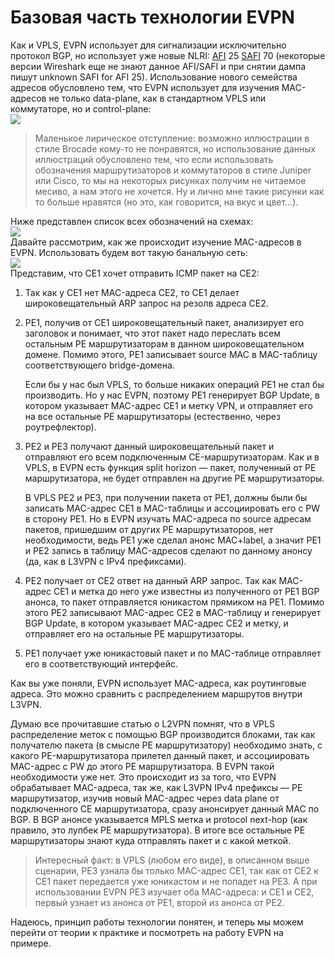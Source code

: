 # Базовая часть технологии EVPN

Как и VPLS, EVPN использует для сигнализации исключительно протокол BGP, но использует уже новые NLRI: [AFI](http://lookmeup.linkmeup.ru/#term569) 25 [SAFI](http://lookmeup.linkmeup.ru/#term568) 70 \(некоторые версии Wireshark еще не знают данное AFI/SAFI и при снятии дампа пишут unknown SAFI for AFI 25\). Использование нового семейства адресов обусловлено тем, что EVPN использует для изучения MAC-адресов не только data-plane, как в стандартном VPLS или коммутаторе, но и control-plane:  
![](https://habrastorage.org/files/871/bbb/cdc/871bbbcdc18d4d039cd7603cb120790d.png)

> Маленькое лирическое отступление: возможно иллюстрации в стиле Brocade кому-то не понравятся, но использование данных иллюстраций обусловлено тем, что если использовать обозначения маршрутизаторов и коммутаторов в стиле Juniper или Cisco, то мы на некоторых рисунках получим не читаемое месиво, а нам этого не хочется. Ну и лично мне такие рисунки как то больше нравятся \(но это, как говорится, на вкус и цвет...\).

Ниже представлен список всех обозначений на схемах:  
![](https://habrastorage.org/files/3e8/74f/d02/3e874fd025894eb1b47650388d7da413.png)  
Давайте рассмотрим, как же происходит изучение MAC-адресов в EVPN. Использовать будем вот такую банальную сеть:  
![](https://habrastorage.org/files/c06/8d6/ab9/c068d6ab994c4386906294ce96341872.png)  
Представим, что CE1 хочет отправить ICMP пакет на CE2:

1. Так как у CE1 нет MAC-адреса CE2, то CE1 делает широковещательный ARP запрос на резолв адреса CE2.
2. PE1, получив от CE1 широковещательный пакет, анализирует его заголовок и понимает, что этот пакет надо переслать всем остальным PE маршрутизаторам в данном широковещательном домене. Помимо этого, PE1 записывает source MAC в MAC-таблицу соответствующего bridge-домена.

   Если бы у нас был VPLS, то больше никаких операций PE1 не стал бы производить. Но у нас EVPN, поэтому PE1 генерирует BGP Update, в котором указывает MAC-адрес CE1 и метку VPN, и отправляет его на все остальные PE маршрутизаторы \(естественно, через роутрефлектор\).

3. PE2 и PE3 получают данный широковещательный пакет и отправляют его всем подключенным CE-маршрутизаторам. Как и в VPLS, в EVPN есть функция split horizon — пакет, полученный от PE маршрутизатора, не будет отправлен на другие PE маршрутизаторы.

   В VPLS PE2 и PE3, при получении пакета от PE1, должны были бы записать MAC-адрес CE1 в MAC-таблицы и ассоциировать его с PW в сторону PE1. Но в EVPN изучать MAC-адреса по source адресам пакетов, пришедшим от других PE маршрутизаторов, нет необходимости, ведь PE1 уже сделал анонс MAC+label, а значит PE1 и PE2 запись в таблицу MAC-адресов сделают по данному анонсу \(да, как в L3VPN с IPv4 префиксами\).

4. PE2 получает от CE2 ответ на данный ARP запрос. Так как MAC-адрес CE1 и метка до него уже известны из полученного от PE1 BGP анонса, то пакет отправляется юникастом прямиком на PE1. Помимо этого PE2 записывают MAC-адрес CE2 в MAC-таблицу и генерирует BGP Update, в котором указывает MAC-адрес CE2 и метку, и отправляет его на остальные PE маршрутизаторы.  
5. PE1 получает уже юникастовый пакет и по MAC-таблице отправляет его в соответствующий интерфейс.

Как вы уже поняли, EVPN использует MAC-адреса, как роутинговые адреса. Это можно сравнить с распределением маршрутов внутри L3VPN.

Думаю все прочитавшие статью о L2VPN помнят, что в VPLS распределение меток с помощью BGP производится блоками, так как получателю пакета \(в смысле PE маршрутизатору\) необходимо знать, с какого PE-маршрутизатора прилетел данный пакет, и ассоциировать MAC-адрес с PW до этого PE маршрутизатора. В EVPN такой необходимости уже нет. Это происходит из за того, что EVPN обрабатывает MAC-адреса, так же, как L3VPN IPv4 префиксы — PE маршрутизатор, изучив новый MAC-адрес через data plane от подключенного CE маршрутизатора, сразу анонсирует данный MAC по BGP. В BGP анонсе указывается MPLS метка и protocol next-hop \(как правило, это лупбек PE маршрутизатора\). В итоге все остальные PE маршрутизаторы знают куда отправлять пакет и с какой меткой.

> Интересный факт: в VPLS \(любом его виде\), в описанном выше сценарии, PE3 узнала бы только MAC-адрес CE1, так как от CE2 к CE1 пакет передается уже юникастом и не попадет на PE3. А при использовании EVPN PE3 изучает оба MAC-адреса: и CE1 и CE2, первый узнает из анонса от PE1, второй из анонса от PE2.

Надеюсь, принцип работы технологии понятен, и теперь мы можем перейти от теории к практике и посмотреть на работу EVPN на примере.

